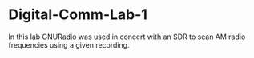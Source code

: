 # Digital-Comm-Lab-1

In this lab GNURadio was used in concert with an SDR to scan AM radio frequencies using a given recording.
